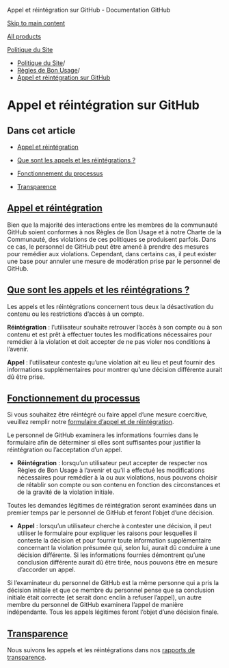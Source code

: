 Appel et réintégration sur GitHub - Documentation GitHub

[Skip to main content](#main-content)

[All products](/fr)

[Politique du Site](/fr/site-policy)

* [Politique du Site](/fr/site-policy)/
* [Règles de Bon Usage](/fr/site-policy/acceptable-use-policies)/
* [Appel et réintégration sur GitHub](/fr/site-policy/acceptable-use-policies/github-appeal-and-reinstatement)

Appel et réintégration sur GitHub
==========

Dans cet article
----------

* [Appel et réintégration](#appeal-and-reinstatement)

* [Que sont les appels et les réintégrations ?](#what-are-appeals-and-reinstatements)

* [Fonctionnement du processus](#how-this-works)

* [Transparence](#transparency)

[Appel et réintégration](#appeal-and-reinstatement)
----------

Bien que la majorité des interactions entre les membres de la communauté GitHub soient conformes à nos Règles de Bon Usage et à notre Charte de la Communauté, des violations de ces politiques se produisent parfois. Dans ce cas, le personnel de GitHub peut être amené à prendre des mesures pour remédier aux violations. Cependant, dans certains cas, il peut exister une base pour annuler une mesure de modération prise par le personnel de GitHub.

[Que sont les appels et les réintégrations ?](#what-are-appeals-and-reinstatements)
----------

Les appels et les réintégrations concernent tous deux la désactivation du contenu ou les restrictions d’accès à un compte.

**Réintégration** : l’utilisateur souhaite retrouver l’accès à son compte ou à son contenu et est prêt à effectuer toutes les modifications nécessaires pour remédier à la violation et doit accepter de ne pas violer nos conditions à l’avenir.

**Appel** : l’utilisateur conteste qu’une violation ait eu lieu et peut fournir des informations supplémentaires pour montrer qu’une décision différente aurait dû être prise.

[Fonctionnement du processus](#how-this-works)
----------

Si vous souhaitez être réintégré ou faire appel d’une mesure coercitive, veuillez remplir notre [formulaire d’appel et de réintégration](https://support.github.com/contact/reinstatement).

Le personnel de GitHub examinera les informations fournies dans le formulaire afin de déterminer si elles sont suffisantes pour justifier la réintégration ou l’acceptation d’un appel.

* **Réintégration** : lorsqu’un utilisateur peut accepter de respecter nos Règles de Bon Usage à l’avenir et qu’il a effectué les modifications nécessaires pour remédier à la ou aux violations, nous pouvons choisir de rétablir son compte ou son contenu en fonction des circonstances et de la gravité de la violation initiale.

Toutes les demandes légitimes de réintégration seront examinées dans un premier temps par le personnel de GitHub et feront l’objet d’une décision.

* **Appel** : lorsqu’un utilisateur cherche à contester une décision, il peut utiliser le formulaire pour expliquer les raisons pour lesquelles il conteste la décision et pour fournir toute information supplémentaire concernant la violation présumée qui, selon lui, aurait dû conduire à une décision différente. Si les informations fournies démontrent qu’une conclusion différente aurait dû être tirée, nous pouvons être en mesure d’accorder un appel.

Si l’examinateur du personnel de GitHub est la même personne qui a pris la décision initiale et que ce membre du personnel pense que sa conclusion initiale était correcte (et serait donc enclin à refuser l’appel), un autre membre du personnel de GitHub examinera l’appel de manière indépendante. Tous les appels légitimes feront l’objet d’une décision finale.

[Transparence](#transparency)
----------

Nous suivons les appels et les réintégrations dans nos [rapports de transparence](https://github.blog/2022-01-27-2021-transparency-report/#Appeals_and_other_reinstatements).
